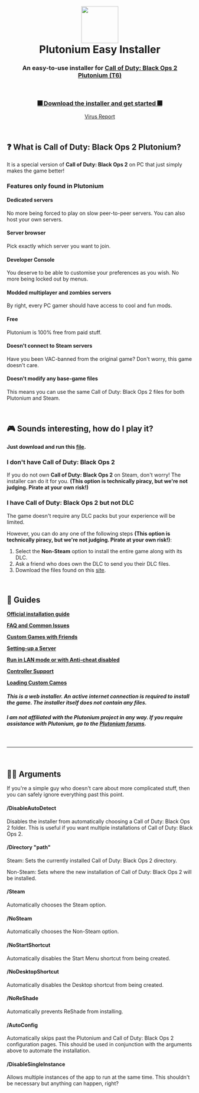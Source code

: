 <h1 align="center">
    <img src="https://forum.plutonium.pw/assets/uploads/system/avatar-default.png" width="100"/>
  <br>Plutonium Easy Installer
</h1>
                                                                                            
<h3 align="center"> An easy-to-use installer for <a href="https://plutonium.pw/">Call of Duty: Black Ops 2 Plutonium (T6)</a></h3>

<br/>

<h3 align="center"> 
    <a href="https://github.com/dynamiquel/Plutonium-EasyInstaller/releases/download/v1/Plutonium.Easy.Installer.exe">🎆 Download the installer and get started 🎆</a>
</h3>
<p align="center">
    <a href="https://www.virustotal.com/gui/file/6fe4b6bf7010fdc847106e5dbd37c00942a6dd9c64ac471db986444054c77cd7/detection">Virus Report</a>
</p>

<br/>

## ❓ What is Call of Duty: Black Ops 2 Plutonium?
It is a special version of **Call of Duty: Black Ops 2** on PC that just simply makes the game better!

### Features only found in Plutonium
#### Dedicated servers
No more being forced to play on slow peer-to-peer servers. You can also host your own servers.

#### Server browser
Pick exactly which server you want to join.

#### Developer Console
You deserve to be able to customise your preferences as you wish. No more being locked out by menus.

#### Modded multiplayer and zombies servers
By right, every PC gamer should have access to cool and fun mods.

#### Free
Plutonium is 100% free from paid stuff.

#### Doesn't connect to Steam servers
Have you been VAC-banned from the original game? Don't worry, this game doesn't care.

#### Doesn't modify any base-game files
This means you can use the same Call of Duty: Black Ops 2 files for both Plutonium and Steam.

<br/>

## 🎮 Sounds interesting, how do I play it?
#### Just download and run this [file](https://github.com/dynamiquel/Plutonium-EasyInstaller/releases/download/v1/Plutonium.Easy.Installer.exe).

### I don't have Call of Duty: Black Ops 2
If you do not own **Call of Duty: Black Ops 2** on Steam, don't worry! The installer can do it for you. **(This option is technically piracy, but we're not judging. Pirate at your own risk!)**

### I have Call of Duty: Black Ops 2 but not DLC
The game doesn't require any DLC packs but your experience will be limited.

However, you can do any one of the following steps **(This option is technically piracy, but we're not judging. Pirate at your own risk!)**:
1. Select the **Non-Steam** option to install the entire game along with its DLC.
2. Ask a friend who does own the DLC to send you their DLC files.
3. Download the files found on this [site](https://cabconmodding.com/threads/black-ops-2-map-packs-download.1298/).

<br/>

## 📰 **Guides**
[**Official installation guide**](https://forum.plutonium.pw/topic/2819/how-to-install-update-plutonium-t6)

[**FAQ and Common Issues**](https://forum.plutonium.pw/topic/9/common-issues-and-frequently-asked-questions-t6)

[**Custom Games with Friends**](https://forum.plutonium.pw/topic/7/custom-games-with-friends)

[**Setting-up a Server**](https://forum.plutonium.pw/topic/13/plutot6-server-set-up-guide)

[**Run in LAN mode or with Anti-cheat disabled**](https://forum.plutonium.pw/topic/2688/running-bo2-in-lan-mode-anticheat-disabled)

[**Controller Support**](https://forum.plutonium.pw/topic/2813/setting-up-a-ps4-controller-with-ds4windows)

[**Loading Custom Camos**](https://forum.plutonium.pw/topic/2835/tutorial-how-to-load-custom-camos-textures?_=1597689786518)


##### This is a web installer. An active internet connection is required to install the game. The installer itself does not contain any files.
##### I am not affiliated with the Plutonium project in any way. If you require assistance with Plutonium, go to the [Plutonium forums](https://forum.plutonium.pw/).

<br/>

---

<br/>

## 👩‍💻 Arguments
If you're a simple guy who doesn't care about more complicated stuff, then you can safely ignore everything past this point.

#### /DisableAutoDetect
Disables the installer from automatically choosing a Call of Duty: Black Ops 2 folder. This is useful if you want multiple installations of Call of Duty: Black Ops 2.

#### /Directory "path"
Steam: Sets the currently installed Call of Duty: Black Ops 2 directory.

Non-Steam: Sets where the new installation of Call of Duty: Black Ops 2 will be installed.

#### /Steam
Automatically chooses the Steam option.

#### /NoSteam
Automatically chooses the Non-Steam option.

#### /NoStartShortcut
Automatically disables the Start Menu shortcut from being created.

#### /NoDesktopShortcut
Automatically disables the Desktop shortcut from being created.

#### /NoReShade
Automatically prevents ReShade from installing.

#### /AutoConfig
Automatically skips past the Plutonium and Call of Duty: Black Ops 2 configuration pages. This should be used in conjunction with the arguments above to automate the installation.

#### /DisableSingleInstance
Allows multiple instances of the app to run at the same time. This shouldn't be necessary but anything can happen, right?
